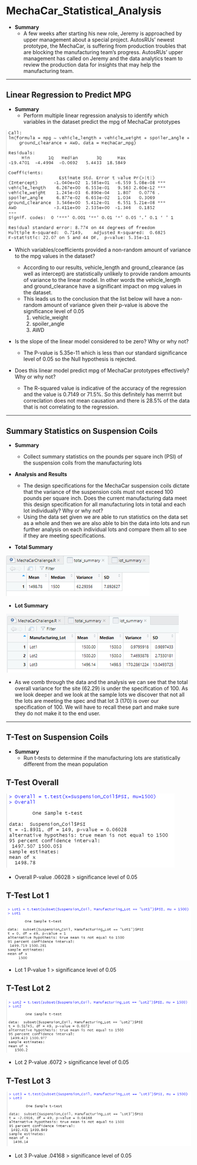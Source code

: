 # **MechaCar_Statistical_Analysis**

- **Summary**
  * A few weeks after starting his new role, Jeremy is approached by upper management about a special project. AutosRUs’ newest prototype, the MechaCar, is suffering from production troubles that are blocking the manufacturing team’s progress. AutosRUs’ upper management has called on Jeremy and the data analytics team to review the production data for insights that may help the manufacturing team.

---------------------------------------------

## **Linear Regression to Predict MPG**

- **Summary** 
  * Perform multiple linear regression analysis to identify which variables in the dataset predict the mpg of MechaCar prototypes

![Deliverable1.PNG](https://github.com/Bionicbabes/MechaCar_Statistical_Analysis/blob/main/Deliverable1.PNG)

  * Which variables/coefficients provided a non-random amount of variance to the mpg values in the dataset?
    - According to our results, vehicle_length and ground_clearance (as well as intercept) are statistically unlikely to provide random amounts of variance to the linear model. In other words the vehicle_length and ground_clearance have a significant impact on mpg values in the dataset.
    - This leads us to the conclusion that the list below will have a non-random amount of variance given their p-value is above the significance level of 0.05
      1. vehicle_weight
      2. spoiler_angle
      3. AWD
      
  * Is the slope of the linear model considered to be zero? Why or why not?
    - The P-value is 5.35e-11 which is less than our standard significance level of 0.05 so the Null hypothesis is rejected.

  * Does this linear model predict mpg of MechaCar prototypes effectively? Why or why not?
    - The R-squared value is indicative of the accuracy of the regression and the value is 0.7149 or 71.5%.  So this definitely has merrrit but correclation does not mean causation and there is 28.5% of the data that is not correlating to the regression.

---------------------------------------------

## **Summary Statistics on Suspension Coils**

- **Summary**
  * Collect summary statistics on the pounds per square inch (PSI) of the suspension coils from the manufacturing lots

- **Analysis and Results**
  * The design specifications for the MechaCar suspension coils dictate that the variance of the suspension coils must not exceed 100 pounds per square inch. Does the current manufacturing data meet this design specification for all manufacturing lots in total and each lot individually? Why or why not?
   - Using the data set given we are able to run statistics on the data set as a whole and then we are also able to bin the data into lots and run further analysis on each individual lots and compare them all to see if they are meeting specifications.

- **Total Summary**

![Deliverable2_1.PNG](https://github.com/Bionicbabes/MechaCar_Statistical_Analysis/blob/main/Deliverable2_1.PNG)


- **Lot Summary**

![Deliverable2_2.PNG](https://github.com/Bionicbabes/MechaCar_Statistical_Analysis/blob/main/Deliverable2_2.PNG)

  - As we comb through the data and the analysis we can see that the total overall variance for the site (62.29) is under the specification of 100.  As we look deeper and we look at the sample lots we discover that not all the lots are meeting the spec and that lot 3 (170) is over our specification of 100.  We will have to recall these part and make sure they do not make it to the end user.  

---------------------------------------------

## **T-Test on Suspension Coils**

- **Summary**
  * Run t-tests to determine if the manufacturing lots are statistically different from the mean population

## **T-Test Overall**
 
![Deliverable3_1.PNG](https://github.com/Bionicbabes/MechaCar_Statistical_Analysis/blob/main/Deliverable3_1.PNG)

  - Overall P-value .06028 > significance level of 0.05

## **T-Test Lot 1**

![Deliverable3_2.PNG](https://github.com/Bionicbabes/MechaCar_Statistical_Analysis/blob/main/Deliverable3_2.PNG)

  - Lot 1 P-value 1 > significance level of 0.05

## **T-Test Lot 2**

![Deliverable3_3.PNG](https://github.com/Bionicbabes/MechaCar_Statistical_Analysis/blob/main/Deliverable3_3.PNG)

  - Lot 2 P-value .6072 > significance level of 0.05

 ## **T-Test Lot 3**

![Deliverable3_4.PNG](https://github.com/Bionicbabes/MechaCar_Statistical_Analysis/blob/main/Deliverable3_4.PNG)

  - Lot 3 P-value .04168  > significance level of 0.05
